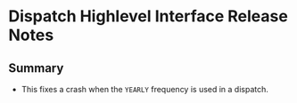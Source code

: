 # Dispatch Highlevel Interface Release Notes

## Summary

* This fixes a crash when the `YEARLY` frequency is used in a dispatch.
